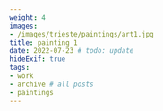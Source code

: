 ```yaml
---
weight: 4
images:
- /images/trieste/paintings/art1.jpg
title: painting 1
date: 2022-07-23 # todo: update
hideExif: true
tags:
- work
- archive # all posts
- paintings
---
```

